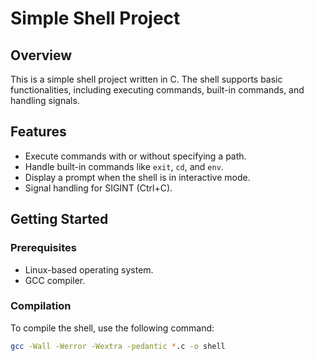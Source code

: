 # Simple Shell Project

## Overview

This is a simple shell project written in C. The shell supports basic functionalities, including executing commands, built-in commands, and handling signals.

## Features

- Execute commands with or without specifying a path.
- Handle built-in commands like `exit`, `cd`, and `env`.
- Display a prompt when the shell is in interactive mode.
- Signal handling for SIGINT (Ctrl+C).

## Getting Started

### Prerequisites

- Linux-based operating system.
- GCC compiler.

### Compilation

To compile the shell, use the following command:

```bash
gcc -Wall -Werror -Wextra -pedantic *.c -o shell



